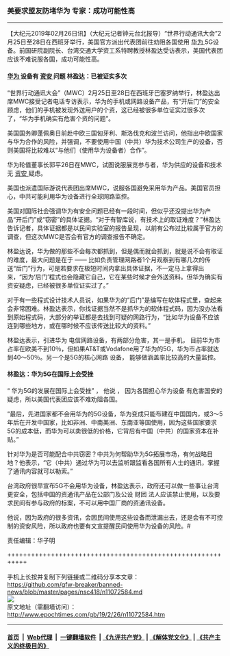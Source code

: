 ### 美要求盟友防堵华为 专家：成功可能性高
------------------------

<p>
 【大纪元2019年02月26日讯】（大纪元记者钟元台北报导）“世界行动通讯大会”2月25日至28日在西班牙举行，美国官方派出代表团前往劝阻各国使用
 <a href="http://www.epochtimes.com/gb/tag/%E5%8D%8E%E4%B8%BA.html">
  华为
 </a>
 5G设备。前国研院副院长、台湾交通大学资工系特聘教授林盈达受访表示，美国代表团应该不难说服各国，成功可能性高。
</p>
<h4>
 <a href="http://www.epochtimes.com/gb/tag/%E5%8D%8E%E4%B8%BA.html">
  华为
 </a>
 设备有
 <a href="http://www.epochtimes.com/gb/tag/%E8%B5%84%E5%AE%89.html">
  资安
 </a>
 问题 林盈达：已被证实多次
</h4>
<p>
 “世界行动通讯大会”（MWC）2月25日至28日在西班牙巴塞罗纳举行，林盈达出席MWC接受记者电话专访表示，华为的手机或网路设备产品，有“开后门”的安全顾虑，他们的手机被发现外送用户的个资，这已经被很多单位证实过很多次了，“华为手机确实有危害个资的问题”。
</p>
<p>
 美国国务卿蓬佩奥日前赴中欧三国匈牙利、斯洛伐克和波兰访问，他指出中欧国家与华为合作的风险，并强调，不要使用中国（中共）华为技术公司生产的设备，否则美国将比较难以“与他们（使用华为设备者）合作”。
</p>
<p>
 华为轮值董事长郭平26日在MWC，试图说服展览参与者，华为供应的设备和技术无
 <a href="http://www.epochtimes.com/gb/tag/%E8%B5%84%E5%AE%89.html">
  资安
 </a>
 疑虑。
</p>
<p>
 美国也派遣国际游说代表团出席MWC，说服各国避免采用华为产品。美国官员担心，中共可能利用华为设备进行全球网路监控。
</p>
<p>
 美国对国际社会强调华为有安全问题已经有一段时间，但似乎还没提出华为产品“开后门”或“窃密”的具体证据。“对于有智库说，有技术上的取证难度？”林盈达告诉记者，具体证据都是以民间实验室的报告呈现，以前有公布过比较属于官方的调查，但这次MWC是否会有官方的调查报告不确定。
</p>
<p>
 林盈达说，华为做的那些不会每次都抓到，但是偶而就会抓到，就是说不会有取证的难度，最大问题是在于
 <span class="st">
  ——
 </span>
 比如负责管理网路者1个月观察到有哪几次的传送“后门”行为，可是若要求在极短时间内拿出具体证据，不一定马上拿得出来，“因为‘后门’程式也会隐藏它自己，它在某些时候才会外送资料。但华为确实有资安疑虑，已经被很多单位证实过了。”
</p>
<p>
 对于有一些程式设计技术人员说，如果华为的“后门”是编写在软体程式里，查起来会非常困难。林盈达表示，你找证据当然不是抓华为的软体程式码，因为没办法看到原始程式码，大部分的举证都是去找到可疑的网路行为，“比如华为设备不应该连到哪些地方，或在哪时候不应该传送比较大的资料。”
</p>
<p>
 林盈达表示，引进华为
 <span class="st">
  电信网路设备，有两部分危害，其一是手机，
 </span>
 <span class="st">
  目前华为市占率在欧美不到10％，但如果AT&amp;T或Vodafone用了华为的5G，华为市占率就达到40～50％。另一个是5G的核心网路
 </span>
 <span class="st">
  设备，
 </span>
 <span class="st">
  能够做涵盖率比较高的大量监控。
 </span>
</p>
<h4>
 林盈达：华为5G在国际上会受挫
</h4>
<p>
 <span class="st">
  “
 </span>
 华为5G的发展在国际上会受挫”
 <span class="st">
  ，
 </span>
 <span class="st">
  他说
 </span>
 ，
 <span class="st">
  因为各国担心华为设备
 </span>
 <span class="st">
  有危害国安的疑虑，所以美国代表团应该不难劝阻各国。
 </span>
</p>
<p>
 “最后，先进国家都不会用华为的5G设备，华为变成只能布建在中国国内，或3～5年后在开发中国家，比如非洲、中南美洲、东南亚等国使用，因为这些国家要求5G的成本低，而华为可以卖很低的价格，它背后有中国（中共）的国家资本在补贴。”
</p>
<p>
 针对华为是否可能配合中共窃密？中共为何帮助华为5G拓展市场，有何战略目地？他表示，“它（中共）通过华为可以去监听跟监看各国所有人士的通讯，掌握了通讯内容就可以勒索。”
</p>
<p>
 台湾政府很早宣布5G不会用华为设备，林盈达表示，政府还可以做一些事让台湾更安全，包括中国的资通讯产品在公部门及公设
 <span class="st">
  财团
 </span>
 法人应该禁止使用，以及要求民间有参与政府的标案，不可以用中国厂商的资通讯设备。
</p>
<p>
 他说，因为政府的很多资讯，会因民间使用这些设备而泄漏出去，还是会有不可控制的资安风险，所以政府也要有文宣提醒民间使用华为设备的风险。#
</p>
<p>
 责任编辑：华子明
</p>

+++++++++++++++++++++++++++++++++++++++++++++++++++++++++++<br/><br/>
手机上长按并复制下列链接或二维码分享本文章：<br/>
https://github.com/gfw-breaker/banned-news/blob/master/pages/nsc418/n11072584.md <br/>
<a href='https://github.com/gfw-breaker/banned-news/blob/master/pages/nsc418/n11072584.md'><img src='https://github.com/gfw-breaker/banned-news/blob/master/pages/nsc418/n11072584.md.png'/></a> <br/>
原文地址（需翻墙访问）：http://www.epochtimes.com/gb/19/2/26/n11072584.htm


------------------------
#### [首页](https://github.com/gfw-breaker/banned-news/blob/master/README.md) &nbsp;|&nbsp; [Web代理](https://github.com/labour-camp/helloworld) &nbsp;|&nbsp; [一键翻墙软件](https://github.com/gfw-breaker/nogfw/blob/master/README.md) &nbsp;| [《九评共产党》](https://github.com/gfw-breaker/9ping.md/blob/master/README.md#九评之一评共产党是什么) | [《解体党文化》](https://github.com/gfw-breaker/jtdwh.md/blob/master/README.md) | [《共产主义的终极目的》](https://github.com/gfw-breaker/gczydzjmd.md/blob/master/README.md)

